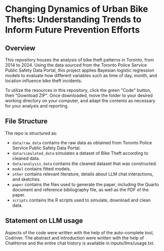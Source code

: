 # Changing Dynamics of Urban Bike Thefts: Understanding Trends to Inform Future Prevention Efforts

## Overview

This repository houses the analysis of bike theft patterns in Toronto, from 2014 to 2024. Using the data sourced from the Toronto Police Service Public Safety Data Portal, this project applies Bayesian logistic regression models to evaluate how different variables such as time of day, month, and location influence bike theft incidents.

To utilize the resources in this repository, click the green "Code" button, then "Download ZIP". Once downloaded, move the folder to your desired working directory on your computer, and adapt the contents as necessary for your analysis and reporting.


## File Structure

The repo is structured as:

-   `data/raw_data` contains the raw data as obtained from Toronto Police Service Public Safety Data Portal.
-   `data/simulated_data` simulates a dataset of Bike Theft according to cleaned data. 
-   `data/analysis_data` contains the cleaned dataset that was constructed.
-   `model` contains fitted models. 
-   `other` contains relevant literature, details about LLM chat interactions, and sketches.
-   `paper` contains the files used to generate the paper, including the Quarto document and reference bibliography file, as well as the PDF of the paper. 
-   `scripts` contains the R scripts used to simulate, download and clean data.


## Statement on LLM usage

Aspects of the code were written with the help of the auto-complete tool, Codriver. The abstract and introduction were written with the help of ChatHorse and the entire chat history is available in inputs/llms/usage.txt.

